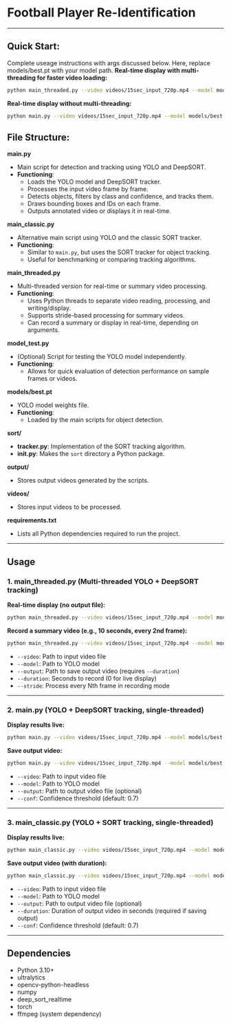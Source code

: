 # Football Player Re-Identification
---
## Quick Start:

Complete useage instructions with args discussed below. Here, replace models/best.pt with your model path.
**Real-time display with multi-threading for faster video loading:**
```sh
python main_threaded.py --video videos/15sec_input_720p.mp4 --model models/best.pt
```
**Real-time display without multi-threading:**
```sh
python main.py --video videos/15sec_input_720p.mp4 --model models/best.pt
```

## File Structure:
**main.py**
- Main script for detection and tracking using YOLO and DeepSORT.
- **Functioning**:  
  - Loads the YOLO model and DeepSORT tracker.
  - Processes the input video frame by frame.
  - Detects objects, filters by class and confidence, and tracks them.
  - Draws bounding boxes and IDs on each frame.
  - Outputs annotated video or displays it in real-time.

**main_classic.py**
- Alternative main script using YOLO and the classic SORT tracker.
- **Functioning**:  
  - Similar to `main.py`, but uses the SORT tracker for object tracking.
  - Useful for benchmarking or comparing tracking algorithms.

**main_threaded.py**
- Multi-threaded version for real-time or summary video processing.
- **Functioning**:  
  - Uses Python threads to separate video reading, processing, and writing/display.
  - Supports stride-based processing for summary videos.
  - Can record a summary or display in real-time, depending on arguments.

**model_test.py**
- (Optional) Script for testing the YOLO model independently.
- **Functioning**:  
  - Allows for quick evaluation of detection performance on sample frames or videos.

**models/best.pt**
- YOLO model weights file.
- **Functioning**:  
  - Loaded by the main scripts for object detection.

**sort/**
- **tracker.py**: Implementation of the SORT tracking algorithm.
- **__init__.py**: Makes the `sort` directory a Python package.

**output/**
- Stores output videos generated by the scripts.

**videos/**
- Stores input videos to be processed.

**requirements.txt**
- Lists all Python dependencies required to run the project.

---

## Usage

### 1. main_threaded.py (Multi-threaded YOLO + DeepSORT tracking)

**Real-time display (no output file):**
```sh
python main_threaded.py --video videos/15sec_input_720p.mp4 --model models/best.pt
```

**Record a summary video (e.g., 10 seconds, every 2nd frame):**
```sh
python main_threaded.py --video videos/15sec_input_720p.mp4 --model models/best.pt --output output/output_t.mp4 --duration 10 --stride 2
```

- `--video`: Path to input video file
- `--model`: Path to YOLO model
- `--output`: Path to save output video (requires `--duration`)
- `--duration`: Seconds to record (0 for live display)
- `--stride`: Process every Nth frame in recording mode

---

### 2. main.py (YOLO + DeepSORT tracking, single-threaded)

**Display results live:**
```sh
python main.py --video videos/15sec_input_720p.mp4 --model models/best.pt
```

**Save output video:**
```sh
python main.py --video videos/15sec_input_720p.mp4 --model models/best.pt --output output/output.mp4
```

- `--video`: Path to input video file
- `--model`: Path to YOLO model
- `--output`: Path to output video file (optional)
- `--conf`: Confidence threshold (default: 0.7)

---

### 3. main_classic.py (YOLO + SORT tracking, single-threaded)

**Display results live:**
```sh
python main_classic.py --video videos/15sec_input_720p.mp4 --model models/best.pt
```

**Save output video (with duration):**
```sh
python main_classic.py --video videos/15sec_input_720p.mp4 --model models/best.pt --output output/output_c.mp4 --duration 10
```

- `--video`: Path to input video file
- `--model`: Path to YOLO model
- `--output`: Path to output video file (optional)
- `--duration`: Duration of output video in seconds (required if saving output)
- `--conf`: Confidence threshold (default: 0.7)

---

## Dependencies

- Python 3.10+
- ultralytics
- opencv-python-headless
- numpy
- deep_sort_realtime
- torch
- ffmpeg (system dependency)
